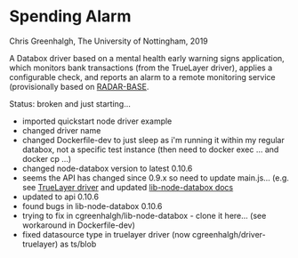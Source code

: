 # Spending Alarm

Chris Greenhalgh, The University of Nottingham, 2019

A Databox driver based on a mental health early warning signs
application, which monitors bank transactions (from the TrueLayer
driver), applies a configurable check, and reports an alarm
to a remote monitoring service (provisionally based on 
[RADAR-BASE](https://radar-base.org/).

Status: broken and just starting...

- imported quickstart node driver example
- changed driver name
- changed Dockerfile-dev to just sleep as i'm running it within my regular databox, not a specific test instance (then need to docker exec ... and docker cp ...)
- changed node-databox version to latest 0.10.6
- seems the API has changed since 0.9.x so need to update main.js...
(e.g. see [TrueLayer driver](https://github.com/me-box/driver-truelayer/blob/master/src/main.js)
and updated [lib-node-databox docs](https://github.com/me-box/lib-node-databox)
- updated to api 0.10.6
- found bugs in lib-node-databox 0.10.6
- trying to fix in cgreenhalgh/lib-node-databox - clone it here... 
(see workaround in Dockerfile-dev)
- fixed datasource type in truelayer driver (now cgreenhalgh/driver-truelayer) as ts/blob

